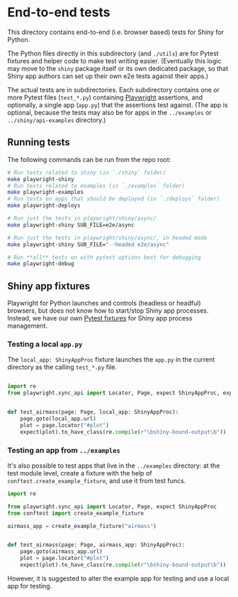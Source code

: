 # End-to-end tests

This directory contains end-to-end (i.e. browser based) tests for Shiny for Python.

The Python files directly in this subdirectory (and `./utils`) are for Pytest fixtures and helper code
to make test writing easier. (Eventually this logic may move to the `shiny` package
itself or its own dedicated package, so that Shiny app authors can set up their own e2e
tests against their apps.)

The actual tests are in subdirectories. Each subdirectory contains one or more Pytest
files (`test_*.py`) containing [Playwright](https://playwright.dev/python/) assertions,
and optionally, a single app (`app.py`) that the assertions test against. (The app is
optional, because the tests may also be for apps in the `../examples` or `../shiny/api-examples` directory.)

## Running tests

The following commands can be run from the repo root:

```sh
# Run tests related to shiny (in `./shiny` folder)
make playwright-shiny
# Run tests related to examples (in `./examples` folder)
make playwright-examples
# Run tests on apps that should be deployed (in `./deploys` folder)
make playwright-deploys

# Run just the tests in playwright/shiny/async/
make playwright-shiny SUB_FILE=e2e/async

# Run just the tests in playwright/shiny/async/, in headed mode
make playwright-shiny SUB_FILE="--headed e2e/async"

# Run **all** tests on with pytest options best for debugging
make playwright-debug
```

## Shiny app fixtures

Playwright for Python launches and controls (headless or headful) browsers, but does not
know how to start/stop Shiny app processes. Instead, we have our own [Pytest
fixtures](https://docs.pytest.org/en/latest/explanation/fixtures.html) for
Shiny app process management.

### Testing a local `app.py`

The `local_app: ShinyAppProc` fixture launches the `app.py` in the current directory
as the calling `test_*.py` file.

```python

import re
from playwright.sync_api import Locator, Page, expect ShinyAppProc, expect


def test_airmass(page: Page, local_app: ShinyAppProc):
    page.goto(local_app.url)
    plot = page.locator("#plot")
    expect(plot).to_have_class(re.compile(r"\bshiny-bound-output\b"))
```

### Testing an app from `../examples`

It's also possible to test apps that live in the `../examples` directory: at the test
module level, create a fixture with the help of `conftest.create_example_fixture`, and
use it from test funcs.

```python
import re

from playwright.sync_api import Locator, Page, expect ShinyAppProc
from conftest import create_example_fixture

airmass_app = create_example_fixture("airmass")


def test_airmass(page: Page, airmass_app: ShinyAppProc):
    page.goto(airmass_app.url)
    plot = page.locator("#plot")
    expect(plot).to_have_class(re.compile(r"\bshiny-bound-output\b"))
```

However, it is suggested to alter the example app for testing and use a local app for testing.
